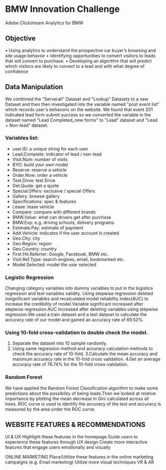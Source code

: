 # BMW Innovation Challenge
Adobe Clickstream Analytics for BMW
## Objective  
•  Using analytics to understand the prospective car buyer’s browsing and site usage behavior 
•  Identifying opportunities to convert visitors to leads that will convert to purchase.
•  Developing an algorithm that will predict which visitors are likely to convert to a lead and with what degree of confidence

## Data Manipulation
We combined the "Serverall" Dataset and "Lookup" Datasets to a new Dataset and then then investigated into the variable named "post event list" which records user's behavoirs on the website. We found that event 201 indicated lead form submit success so we converted the variable in the dataset named “Lead Completed_new forms" to "Lead" dataset and "Lead + Non-lead" dataset.

### Variables list:
* user.ID: a unique string for each user
* Lead.Complete: indicator of lead / non-lead
* Visit.Num: number of visits
* BYO: build your own model
* Reserve: reserve a vehicle
* Order.Now: order a vehicle
* Test.Drive: test Drive
* Get.Quote: get a quote
* Special.Offers: exclusive / special Offers
* Gallery: browse gallery 
* Specifications: spec & features 
* Lease: lease vehicle
* Compare: compare with different brands
* BMW.Value: what can drivers get after purchase
* BMW.Exp: e.g. driving schools, delivery programs
* Estimate.Pay: estimate of payment
* Add.Vehicle: indicates if the user account is created
* Geo.City: city
* Geo.Region: region 
* Geo.Country: country
* First.Hit.Referrer: Google, Facebook, BMW etc.
* Visit.Ref.Type: search engines, email, bookmarked etc.
* Model.Selected: model the user selected

### Logistic Regression
Changing category variables into dummy variables to put in the logistics regression and test variables validity.
Using stepwise regression deleted insignificant variables and recalculated model reliability index(AUC) to increase 
the credibility of model.Variable significant increased after stepwise regression.AUC increased after deleting 
variables using stepwise regression.We used a train dataset and a test dataset to calculate the accuracy rate of 
our model and gained an accuracy rate of 69.52%.

### Using 10-fold cross-validation to double check the model.
1. Separate the dataset into 10 sample randomly.
2. Using same regression method and accuracy calculation methods to check the accuracy rate of 10-fold.
3.Calculate the mean accuracy and maximum accuracy rate in the 10-fold cross validation.
4.Get an average accuracy rate of 76.74% for the 10-fold cross-validation.

### Random Forest
We have applied the Random Forest Classification algorithm to make some predictions about the possibility of 
being leads.Then we looked at relative importance by plotting the mean decrease in Gini calculated across all trees.
ROC curve is used to identify the accuracy of the test and accuracy is measured by the area under the ROC curve. 

## WEBSITE FEATURES & RECOMMENDATIONS 
UI & UX
Highlight these features in the homepage
Guide users to experience these features through UX design 
Create more interactive features that engage users emotionally and visually

ONLINE MARKETING
Place/Utilize these features in the online marketing campaigns (e.g. Email marketing)
Utilize more visual techniques
VR & AR






















